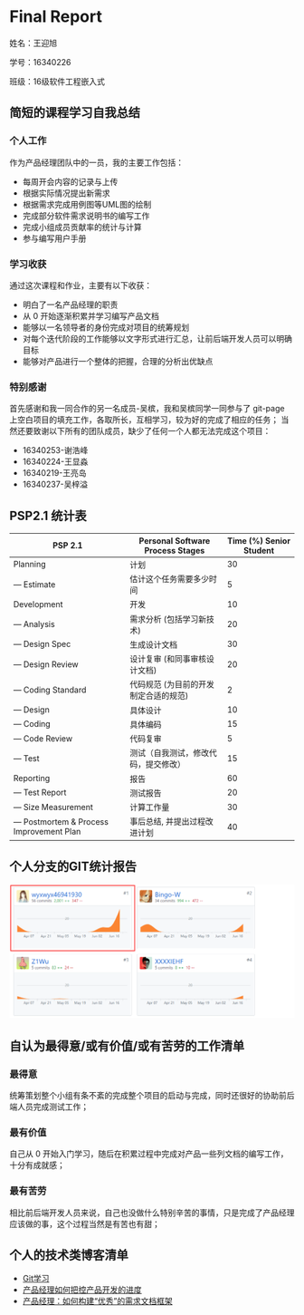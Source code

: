 # Final Report

姓名：王迎旭

学号：16340226

班级：16级软件工程嵌入式

## 简短的课程学习自我总结

### 个人工作

作为产品经理团队中的一员，我的主要工作包括：

* 每周开会内容的记录与上传
* 根据实际情况提出新需求
* 根据需求完成用例图等UML图的绘制
* 完成部分软件需求说明书的编写工作
* 完成小组成员贡献率的统计与计算
* 参与编写用户手册

### 学习收获

通过这次课程和作业，主要有以下收获：

- 明白了一名产品经理的职责
- 从 0 开始逐渐积累并学习编写产品文档
- 能够以一名领导者的身份完成对项目的统筹规划
- 对每个迭代阶段的工作能够以文字形式进行汇总，让前后端开发人员可以明确目标
- 能够对产品进行一个整体的把握，合理的分析出优缺点

### 特别感谢

首先感谢和我一同合作的另一名成员-吴槟，我和吴槟同学一同参与了 git-page 上空白项目的填充工作，各取所长，互相学习，较为好的完成了相应的任务；
当然还要致谢以下所有的团队成员，缺少了任何一个人都无法完成这个项目：

* 16340253-谢浩峰
* 16340224-王显淼
* 16340219-王亮岛
* 16340237-吴梓溢

## PSP2.1 统计表

| PSP 2.1                                 | Personal Software Process Stages      | Time (%) Senior Student |
| --------------------------------------- | ------------------------------------- | ----------------------- |
| Planning                                | 计划                                  | 30                      |
| — Estimate                              | 估计这个任务需要多少时间              | 5                       |
| Development                             | 开发                                  | 10                      |
| — Analysis                              | 需求分析 (包括学习新技术)             | 20                      |
| — Design Spec                           | 生成设计文档                          | 30                      |
| — Design Review                         | 设计复审 (和同事审核设计文档)         | 20                      |
| — Coding Standard                       | 代码规范 (为目前的开发制定合适的规范) | 2                       |
| — Design                                | 具体设计                              | 10                      |
| — Coding                                | 具体编码                              | 15                      |
| — Code Review                           | 代码复审                              | 5                       |
| — Test                                  | 测试（自我测试，修改代码，提交修改）  | 15                      |
| Reporting                               | 报告                                  | 60                      |
| — Test Report                           | 测试报告                              | 20                      |
| — Size Measurement                      | 计算工作量                            | 30                      |
| — Postmortem & Process Improvement Plan | 事后总结, 并提出过程改进计划          | 40                      |

## 个人分支的GIT统计报告

![1](imgs\贡献度截图.png)

## 自认为最得意/或有价值/或有苦劳的工作清单

### 最得意

统筹策划整个小组有条不紊的完成整个项目的启动与完成，同时还很好的协助前后端人员完成测试工作；

### 最有价值

自己从 0 开始入门学习，随后在积累过程中完成对产品一些列文档的编写工作，十分有成就感；

### 最有苦劳

相比前后端开发人员来说，自己也没做什么特别辛苦的事情，只是完成了产品经理应该做的事，这个过程当然是有苦也有甜；

## 个人的技术类博客清单

* [Git学习](<https://blog.csdn.net/wyxwyx469410930/article/details/82826608>)
* [产品经理如何把控产品开发的进度](<https://wyxwyx46941930.github.io/2019/06/24/%E4%BA%A7%E5%93%81%E7%BB%8F%E7%90%86%E5%A6%82%E4%BD%95%E6%8A%8A%E6%8E%A7%E4%BA%A7%E5%93%81%E5%BC%80%E5%8F%91%E7%9A%84%E8%BF%9B%E5%BA%A6/>)
* [产品经理：如何构建“优秀”的需求文档框架](<https://wyxwyx46941930.github.io/2019/06/24/%E4%BA%A7%E5%93%81%E6%96%87%E6%A1%A3%E6%A1%86%E6%9E%B6/>)


